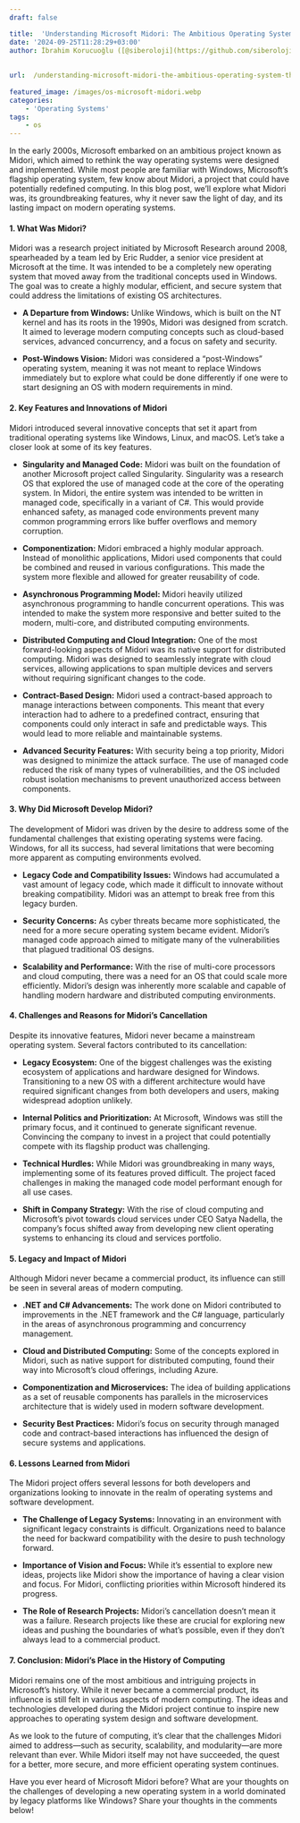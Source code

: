 ```yaml
---
draft: false

title:  'Understanding Microsoft Midori: The Ambitious Operating System That Could Have Been'
date: '2024-09-25T11:28:29+03:00'
author: İbrahim Korucuoğlu ([@siberoloji](https://github.com/siberoloji))
 
 
url:  /understanding-microsoft-midori-the-ambitious-operating-system-that-could-have-been/
 
featured_image: /images/os-microsoft-midori.webp
categories:
    - 'Operating Systems'
tags:
    - os
---
```



In the early 2000s, Microsoft embarked on an ambitious project known as Midori, which aimed to rethink the way operating systems were designed and implemented. While most people are familiar with Windows, Microsoft’s flagship operating system, few know about Midori, a project that could have potentially redefined computing. In this blog post, we’ll explore what Midori was, its groundbreaking features, why it never saw the light of day, and its lasting impact on modern operating systems.


#### 1. **What Was Midori?**



Midori was a research project initiated by Microsoft Research around 2008, spearheaded by a team led by Eric Rudder, a senior vice president at Microsoft at the time. It was intended to be a completely new operating system that moved away from the traditional concepts used in Windows. The goal was to create a highly modular, efficient, and secure system that could address the limitations of existing OS architectures.


* **A Departure from Windows:** Unlike Windows, which is built on the NT kernel and has its roots in the 1990s, Midori was designed from scratch. It aimed to leverage modern computing concepts such as cloud-based services, advanced concurrency, and a focus on safety and security.

* **Post-Windows Vision:** Midori was considered a “post-Windows” operating system, meaning it was not meant to replace Windows immediately but to explore what could be done differently if one were to start designing an OS with modern requirements in mind.



#### 2. **Key Features and Innovations of Midori**



Midori introduced several innovative concepts that set it apart from traditional operating systems like Windows, Linux, and macOS. Let’s take a closer look at some of its key features.


* **Singularity and Managed Code:** Midori was built on the foundation of another Microsoft project called Singularity. Singularity was a research OS that explored the use of managed code at the core of the operating system. In Midori, the entire system was intended to be written in managed code, specifically in a variant of C#. This would provide enhanced safety, as managed code environments prevent many common programming errors like buffer overflows and memory corruption.

* **Componentization:** Midori embraced a highly modular approach. Instead of monolithic applications, Midori used components that could be combined and reused in various configurations. This made the system more flexible and allowed for greater reusability of code.

* **Asynchronous Programming Model:** Midori heavily utilized asynchronous programming to handle concurrent operations. This was intended to make the system more responsive and better suited to the modern, multi-core, and distributed computing environments.

* **Distributed Computing and Cloud Integration:** One of the most forward-looking aspects of Midori was its native support for distributed computing. Midori was designed to seamlessly integrate with cloud services, allowing applications to span multiple devices and servers without requiring significant changes to the code.

* **Contract-Based Design:** Midori used a contract-based approach to manage interactions between components. This meant that every interaction had to adhere to a predefined contract, ensuring that components could only interact in safe and predictable ways. This would lead to more reliable and maintainable systems.

* **Advanced Security Features:** With security being a top priority, Midori was designed to minimize the attack surface. The use of managed code reduced the risk of many types of vulnerabilities, and the OS included robust isolation mechanisms to prevent unauthorized access between components.



#### 3. **Why Did Microsoft Develop Midori?**



The development of Midori was driven by the desire to address some of the fundamental challenges that existing operating systems were facing. Windows, for all its success, had several limitations that were becoming more apparent as computing environments evolved.


* **Legacy Code and Compatibility Issues:** Windows had accumulated a vast amount of legacy code, which made it difficult to innovate without breaking compatibility. Midori was an attempt to break free from this legacy burden.

* **Security Concerns:** As cyber threats became more sophisticated, the need for a more secure operating system became evident. Midori’s managed code approach aimed to mitigate many of the vulnerabilities that plagued traditional OS designs.

* **Scalability and Performance:** With the rise of multi-core processors and cloud computing, there was a need for an OS that could scale more efficiently. Midori’s design was inherently more scalable and capable of handling modern hardware and distributed computing environments.



#### 4. **Challenges and Reasons for Midori’s Cancellation**



Despite its innovative features, Midori never became a mainstream operating system. Several factors contributed to its cancellation:


* **Legacy Ecosystem:** One of the biggest challenges was the existing ecosystem of applications and hardware designed for Windows. Transitioning to a new OS with a different architecture would have required significant changes from both developers and users, making widespread adoption unlikely.

* **Internal Politics and Prioritization:** At Microsoft, Windows was still the primary focus, and it continued to generate significant revenue. Convincing the company to invest in a project that could potentially compete with its flagship product was challenging.

* **Technical Hurdles:** While Midori was groundbreaking in many ways, implementing some of its features proved difficult. The project faced challenges in making the managed code model performant enough for all use cases.

* **Shift in Company Strategy:** With the rise of cloud computing and Microsoft’s pivot towards cloud services under CEO Satya Nadella, the company’s focus shifted away from developing new client operating systems to enhancing its cloud and services portfolio.



#### 5. **Legacy and Impact of Midori**



Although Midori never became a commercial product, its influence can still be seen in several areas of modern computing.


* **.NET and C# Advancements:** The work done on Midori contributed to improvements in the .NET framework and the C# language, particularly in the areas of asynchronous programming and concurrency management.

* **Cloud and Distributed Computing:** Some of the concepts explored in Midori, such as native support for distributed computing, found their way into Microsoft’s cloud offerings, including Azure.

* **Componentization and Microservices:** The idea of building applications as a set of reusable components has parallels in the microservices architecture that is widely used in modern software development.

* **Security Best Practices:** Midori’s focus on security through managed code and contract-based interactions has influenced the design of secure systems and applications.



#### 6. **Lessons Learned from Midori**



The Midori project offers several lessons for both developers and organizations looking to innovate in the realm of operating systems and software development.


* **The Challenge of Legacy Systems:** Innovating in an environment with significant legacy constraints is difficult. Organizations need to balance the need for backward compatibility with the desire to push technology forward.

* **Importance of Vision and Focus:** While it’s essential to explore new ideas, projects like Midori show the importance of having a clear vision and focus. For Midori, conflicting priorities within Microsoft hindered its progress.

* **The Role of Research Projects:** Midori’s cancellation doesn’t mean it was a failure. Research projects like these are crucial for exploring new ideas and pushing the boundaries of what’s possible, even if they don’t always lead to a commercial product.



#### 7. **Conclusion: Midori’s Place in the History of Computing**



Midori remains one of the most ambitious and intriguing projects in Microsoft’s history. While it never became a commercial product, its influence is still felt in various aspects of modern computing. The ideas and technologies developed during the Midori project continue to inspire new approaches to operating system design and software development.



As we look to the future of computing, it’s clear that the challenges Midori aimed to address—such as security, scalability, and modularity—are more relevant than ever. While Midori itself may not have succeeded, the quest for a better, more secure, and more efficient operating system continues.





Have you ever heard of Microsoft Midori before? What are your thoughts on the challenges of developing a new operating system in a world dominated by legacy platforms like Windows? Share your thoughts in the comments below!
